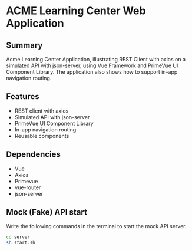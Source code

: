 # ACME Learning Center Web Application
 
## Summary
Acme Learning Center Application, illustrating REST Client with axios on a simulated API with json-server, using Vue Framework and PrimeVue UI Component Library. The application also shows how to support in-app navigation routing.

## Features 
- REST client with axios
- Simulated API with json-server
- PrimeVue UI Component Library
- In-app navigation routing
- Reusable components

## Dependencies
- Vue
- Axios 
- Primevue
- vue-router
- json-server

## Mock (Fake) API start
Write the following commands in the terminal to start the mock API server.
```bash
cd server
sh start.sh
```
